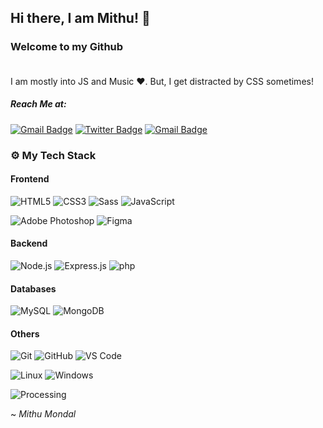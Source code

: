 ## Hi there, I am Mithu! 👋
### Welcome to my Github<br/><br/>

I am mostly into JS and Music ❤.
But, I get distracted by CSS sometimes!

##### Reach Me at: <br/>

[![Gmail Badge](https://img.shields.io/badge/-mithu__mon-dd1975?style=flat-square-square&logo=Instagram&logoColor=white&link=mith_mon)](https://instagram.com/mithu_mon)
[![Twitter Badge](https://img.shields.io/badge/-Mithu_Mondal-1ca0f1?style=flat-square-square&logo=twitter&logoColor=white&link=https://twitter.com/tweetmithu)](https://twitter.com/Isha_1321)
[![Gmail Badge](https://img.shields.io/badge/-mithu2649@gmail.com-c14438?style=flat-square-square&logo=Gmail&logoColor=white&link=https://mailto:mithu2649@gmail.com)](mailto:mithu2649@gmail.com)


### ⚙ My Tech Stack

#### Frontend
![HTML5](https://img.shields.io/badge/-HTML5-%23E44D27?style=flat-square&logo=html5&logoColor=ffffff)
![CSS3](https://img.shields.io/badge/-CSS3-%231572B6?style=flat-square&logo=css3)
![Sass](https://img.shields.io/badge/-Sass-%23CC6699?style=flat-square&logo=sass&logoColor=ffffff)
![JavaScript](https://img.shields.io/badge/-JavaScript-%23F7DF1C?style=flat-square&logo=javascript&logoColor=000000&labelColor=%23F7DF1C&color=%23FFCE5A)

![Adobe Photoshop](https://img.shields.io/badge/-Adobe_Photoshop-1565c0&black?style=flat-square&logo=adobe-photoshop&logoColor=000000&labelColor=1565c0&color=1565c0)
![Figma](https://img.shields.io/badge/-Figma-a25afc?style=flat-square&logo=figma&logoColor=000)


#### Backend
![Node.js](https://img.shields.io/badge/-Node.js-darkgreen?style=flat-square&logo=Node.js&logoColor=ffffff)
![Express.js](https://img.shields.io/badge/-Express.js-gray?style=flat-square&logo=express&logoColor=ffffff)
![php](https://img.shields.io/badge/-php-5e79ba?style=flat-square&logo=php&logoColor=ffffff)

#### Databases
![MySQL](https://img.shields.io/badge/-MySQL-336791?style=flat-square&logo=mysql&logoColor=white)
![MongoDB](https://img.shields.io/badge/-MongoDB-13aa52?style=flat-square&logo=mongodb&logoColor=ffffff)


#### Others
![Git](https://img.shields.io/badge/-Git-%23F05032?style=flat-square&logo=git&logoColor=%23ffffff)
![GitHub](https://img.shields.io/badge/-GitHub-181717?style=flat-square&logo=github)
![VS Code](https://img.shields.io/badge/-VS%20Code-007ACC?style=flat-square&logo=visual-studio-code&logoColor=ffffff)

![Linux](https://img.shields.io/badge/-Linux-A81D33?style=flat-square&logo=linux&logoColor=ffffff)
![Windows](https://img.shields.io/badge/-Windows-0078D6?style=flat-square&logo=windows&logoColor=ffffff)

![Processing](https://img.shields.io/badge/-Processing-990088?style=flat-square&logo=processing-foundation&logoColor=ffffff)



<!-- ![github stats](https://github-readme-stats.vercel.app/api?username=mithu2649&show_icons=true&theme=github_dark) -->


<!-- ![Contrib Snake Game](https://raw.githubusercontent.com/mithu2649/mithu2649/main/contribs.svg) -->



~ _Mithu Mondal_
